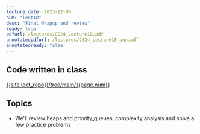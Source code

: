 ```yaml
---
lecture_date: 2023-12-06
num: "lect18"
desc: "Final Wrapup and review"
ready: true
pdfurl: /lectures/CS24_Lecture18.pdf
annotatedpdfurl: /lectures/CS24_Lecture18_ann.pdf
annotatedready: false
---
```


## Code written in class

[{{site.lect_repo}}/tree/main/{{page.num}}]({{site.lect_repo}}/tree/main/{{page.num}})


## Topics
* We'll review heaps and priority_queues, complexity analysis and solve a few practice problems
